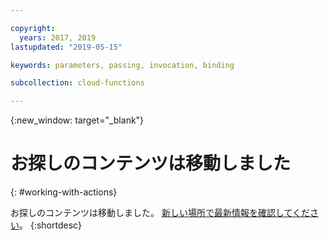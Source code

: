 ```yaml
---

copyright:
  years: 2017, 2019
lastupdated: "2019-05-15"

keywords: parameters, passing, invocation, binding

subcollection: cloud-functions

---
```


{:new_window: target="_blank"}
# お探しのコンテンツは移動しました
{: #working-with-actions}

お探しのコンテンツは移動しました。 [新しい場所で最新情報を確認してください](/docs/openwhisk?topic=cloud-functions-actions#actions_params)。
{:shortdesc}
